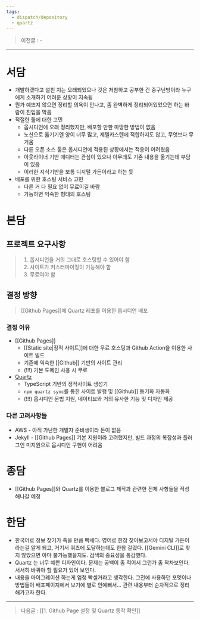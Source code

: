 ```yaml
---
tags:
  - dispatch/depository
  - quartz
---
```

> 이전글 : -
---
# 서담
- 개발하겠다고 설친 지는 오래되었으나 깃은 처참하고 공부한 건 중구난방이라 누구에게 소개하기 어려운 상황이 지속됨
- 뭔가 예쁘지 않으면 정리할 의욕이 안나고, 좀 완벽하게 정리되어있었으면 하는 바람이 진입을 막음
- 적절한 툴에 대한 고민
	- 옵시디언에 오래 정리했지만, 배포할 만한 마땅한 방법이 없음
	- 노션으로 옮기기엔 양이 너무 많고, 제텔카스텐에 적합하지도 않고, 무엇보다 무거움
	- 다른 오픈 소스 툴은 옵시디언에 적용된 상황에서는 적응이 어려웠음
	- 아웃라이너 기반 에디터는 관심이 있으나 아무래도 기존 내용을 옮기는데 부담이 있음
	- 이러한 지식기반을 보통 디지털 가든이라고 하는 듯 
- 배포를 위한 호스팅 서비스 고민
	- 다른 거 다 필요 없이 무료이길 바람
	- 가능하면 익숙한 형태의 호스팅


# 본담
## 프로젝트 요구사항
> 1. 옵시디언을 거의 그대로 호스팅할 수 있어야 함
> 2. 사이트가 커스터마이징이 가능해야 함
> 3. 무료여야 함

## 결정 방향
> [[Github Pages]]에 Quartz 레포를 이용한 옵시디언 배포

### 결정 이유
- [[Github Pages]]
	- [[Static site|정적 사이트]]에 대한 무료 호스팅과 Github Action을 이용한 사이트 빌드
	- 기존에 익숙한 [[Github]] 기반의 사이트 관리
	- (!!!) 기본 도메인 사용 시 무료 
- [Quartz](https://github.com/jackyzha0/quartz)
	- TypeScript 기반의 정적사이트 생성기
	- `npm quartz sync`를 통한 사이트 발행 및 [[Github]] 동기화 자동화 
	- (!!!) 옵시디언 문법 지원, 네이티브와 거의 유사한 기능 및 디자인 제공

### 다른 고려사항들
- AWS - 아직 가난한 개발자 준비생이라 돈이 없음
- Jekyll - [[Github Pages]] 기본 지원이라 고려했지만, 빌드 과정의 복잡성과 플러그인 미지원으로 옵시디언 구현이 어려움


# 종담
- [[Github Pages]]와 Quartz를 이용한 블로그 제작과 관련한 전체 사항들을 작성해나갈 예정


# 한담
- 한국어로 정보 찾기가 죽을 만큼 빡세다. 영어로 한참 찾아보고서야 디지털 가든이라는걸 알게 되고, 거기서 쿼츠에 도달하는데도 한참 걸렸다. [[Gemini CLI]]로 찾지 않았으면 아마 불가능했을지도. 검색의 중요성을 통감했다. 
- Quartz 는 너무 예쁜 디자인이다. 문제는 공백이 좀 적어서 그런가 좀 꽉차보인다. 서서히 바꿔야 할 필요가 있어 보인다. 
- 내용을 마이그레이션 하는게 엄청 빡셀거라고 생각한다. 그전에 사용하던 포멧이나 방법들이 배포페이지에서 보기에 별로 안예뻐서... 관련 내용부터 순차적으로 정리해가고자 한다.
---
> 다음글 : [[1. Github Page 설정 및 Quartz 동작 확인]]